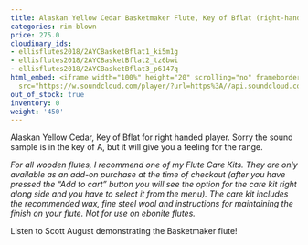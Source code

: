 ```yaml
---
title: Alaskan Yellow Cedar Basketmaker Flute, Key of Bflat (right-handed)
categories: rim-blown
price: 275.0
cloudinary_ids:
- ellisflutes2018/2AYCBasketBflat1_ki5m1g
- ellisflutes2018/2AYCBasketBflat2_tz6bwi
- ellisflutes2018/2AYCBasketBflat3_p6147q
html_embed: <iframe width="100%" height="20" scrolling="no" frameborder="no" allow="autoplay"
  src="https://w.soundcloud.com/player/?url=https%3A//api.soundcloud.com/tracks/536548146&color=%23ff5500&inverse=false&auto_play=false&show_user=true"></iframe>
out_of_stock: true
inventory: 0
weight: '450'
---
```


Alaskan Yellow Cedar, Key of Bflat for right handed player.  Sorry the sound sample is in the key of A, but it will give you a feeling for the range.

*For all wooden flutes, I recommend one of my Flute Care Kits.  They are only available as an add-on purchase at the time of checkout (after you have pressed the “Add to cart” button you will see the option for the care kit right along side and you have to select it from the menu). The care kit includes the recommended wax, fine steel wool and instructions for maintaining the finish on your flute.  Not for use on ebonite flutes.*

Listen to Scott August demonstrating the Basketmaker flute!
